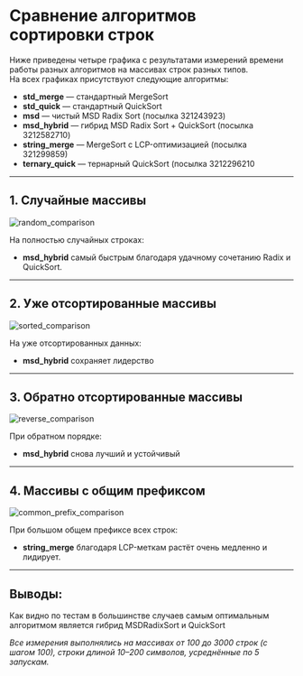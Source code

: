 # Сравнение алгоритмов сортировки строк

Ниже приведены четыре графика с результатами измерений времени работы разных алгоритмов на массивах строк разных типов.  
На всех графиках присутствуют следующие алгоритмы:

- **std_merge** — стандартный MergeSort  
- **std_quick** — стандартный QuickSort 
- **msd** — чистый MSD Radix Sort (посылка 321243923)
- **msd_hybrid** — гибрид MSD Radix Sort + QuickSort (посылка 3212582710)
- **string_merge** — MergeSort с LCP-оптимизацией (посылка 321299859)
- **ternary_quick** — тернарный QuickSort (посылка 3212296210

---

## 1. Случайные массивы  
![random_comparison](https://github.com/user-attachments/assets/40ab1467-2928-44cd-9776-0ac35d8673bf)

На полностью случайных строках:

- **msd_hybrid** самый быстрым благодаря удачному сочетанию Radix и QuickSort.  

---

## 2. Уже отсортированные массивы  
![sorted_comparison](https://github.com/user-attachments/assets/446c72d2-f7ec-41af-8e90-bc6bf1a9a08e)

На уже отсортированных данных:

- **msd_hybrid** сохраняет лидерство  

---

## 3. Обратно отсортированные массивы  
![reverse_comparison](https://github.com/user-attachments/assets/8f4a0796-06d5-4842-a7fc-964a7f21525b)

При обратном порядке:

- **msd_hybrid** снова лучший и устойчивый

---

## 4. Массивы с общим префиксом  
![common_prefix_comparison](https://github.com/user-attachments/assets/e61f29df-19de-4986-9c86-8dccb10d5b81)

При большом общем префиксе всех строк:

- **string_merge** благодаря LCP-меткам растёт очень медленно и лидирует.  

---
## Выводы:
Как видно по тестам в большинстве случаев самым оптимальным алгоритмом является гибрид MSDRadixSort и QuickSort

*Все измерения выполнялись на массивах от 100 до 3000 строк (с шагом 100), строки длиной 10–200 символов, усреднённые по 5 запускам.*  
